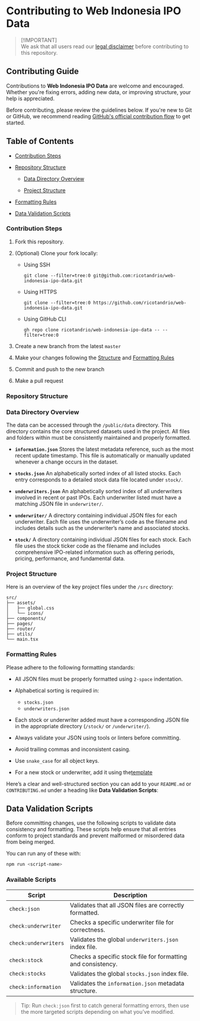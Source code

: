 # Contributing to Web Indonesia IPO Data

> [!IMPORTANT]\
> We ask that all users read our [legal disclaimer](https://github.com/ricotandrio/web-indonesia-ipo-data/DISCLAIMER.md) before contributing to this repository.

## Contributing Guide

Contributions to **Web Indonesia IPO Data** are welcome and encouraged. Whether you're fixing errors, adding new data, or improving structure, your help is appreciated.

Before contributing, please review the guidelines below. If you're new to Git or GitHub, we recommend reading [GitHub's official contribution flow](https://guides.github.com/introduction/flow/) to get started.

## Table of Contents

* [Contribution Steps](#contribution-steps)

* [Repository Structure](#repository-structure)

  * [Data Directory Overview](#data-directory-overview)

  * [Project Structure](#project-structure)

* [Formatting Rules](#formatting-rules)

* [Data Validation Scripts](#data-validation-scripts)

### Contribution Steps

1. Fork this repository.
2. (Optional) Clone your fork locally:

   - Using SSH

     ```shell
     git clone --filter=tree:0 git@github.com:ricotandrio/web-indonesia-ipo-data.git
     ```

   - Using HTTPS

     ```shell
     git clone --filter=tree:0 https://github.com/ricotandrio/web-indonesia-ipo-data.git
     ```

   - Using GitHub CLI

     ```shell
     gh repo clone ricotandrio/web-indonesia-ipo-data -- --filter=tree:0
     ```

3. Create a new branch from the latest `master`

4. Make your changes following the [Structure]($project-structure) and [Formatting Rules](#formatting-rules)

5. Commit and push to the new branch

6. Make a pull request

### Repository Structure

### Data Directory Overview

The data can be accessed through the `/public/data` directory. This directory contains the core structured datasets used in the project. All files and folders within must be consistently maintained and properly formatted.

* **`information.json`**
  Stores the latest metadata reference, such as the most recent update timestamp. This file is automatically or manually updated whenever a change occurs in the dataset.

* **`stocks.json`**
  An alphabetically sorted index of all listed stocks. Each entry corresponds to a detailed stock data file located under `stock/`.

* **`underwriters.json`**
  An alphabetically sorted index of all underwriters involved in recent or past IPOs. Each underwriter listed must have a matching JSON file in `underwriter/`.

* **`underwriter/`**
  A directory containing individual JSON files for each underwriter. Each file uses the underwriter’s code as the filename and includes details such as the underwriter’s name and associated stocks.

* **`stock/`**
  A directory containing individual JSON files for each stock. Each file uses the stock ticker code as the filename and includes comprehensive IPO-related information such as offering periods, pricing, performance, and fundamental data.

### Project Structure 

Here is an overview of the key project files under the `/src` directory:

```
src/
├── assets/
│   ├── global.css
│   └── icons/
├── components/
├── pages/
├── router/
├── utils/
└── main.tsx
```

### Formatting Rules

Please adhere to the following formatting standards:

* All JSON files must be properly formatted using `2-space` indentation.
* Alphabetical sorting is required in:

  * `stocks.json`
  * `underwriters.json`
* Each stock or underwriter added must have a corresponding JSON file in the appropriate directory (`/stock/` or `/underwriter/`).
* Always validate your JSON using tools or linters before committing.
* Avoid trailing commas and inconsistent casing.
* Use `snake_case` for all object keys.
* For a new stock or underwriter, add it using the[template](https://github.com/ricotandrio/web-indonesia-ipo-data/public/template)

Here’s a clear and well-structured section you can add to your `README.md` or `CONTRIBUTING.md` under a heading like **Data Validation Scripts**:

## Data Validation Scripts

Before committing changes, use the following scripts to validate data consistency and formatting. These scripts help ensure that all entries conform to project standards and prevent malformed or misordered data from being merged.

You can run any of these with:

```bash
npm run <script-name>
```

### Available Scripts

| Script               | Description                                                  |
| -------------------- | ------------------------------------------------------------ |
| `check:json`         | Validates that all JSON files are correctly formatted.       |
| `check:underwriter`  | Checks a specific underwriter file for correctness.          |
| `check:underwriters` | Validates the global `underwriters.json` index file.         |
| `check:stock`        | Checks a specific stock file for formatting and consistency. |
| `check:stocks`       | Validates the global `stocks.json` index file.               |
| `check:information`  | Validates the `information.json` metadata structure.         |

> Tip: Run `check:json` first to catch general formatting errors, then use the more targeted scripts depending on what you’ve modified.